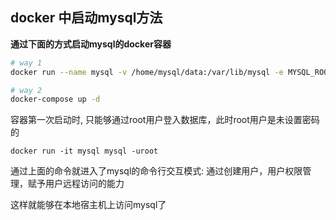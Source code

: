 ## docker 中启动mysql方法


**通过下面的方式启动mysql的docker容器**


```bash
# way 1
docker run --name mysql -v /home/mysql/data:/var/lib/mysql -e MYSQL_ROOT_PASSWORD=root -p 3306:3306 -d mysql:8

# way 2
docker-compose up -d
```

容器第一次启动时, 只能够通过root用户登入数据库，此时root用户是未设置密码的
```
docker run -it mysql mysql -uroot
```
通过上面的命令就进入了mysql的命令行交互模式:
通过创建用户，用户权限管理，赋予用户远程访问的能力

这样就能够在本地宿主机上访问mysql了
